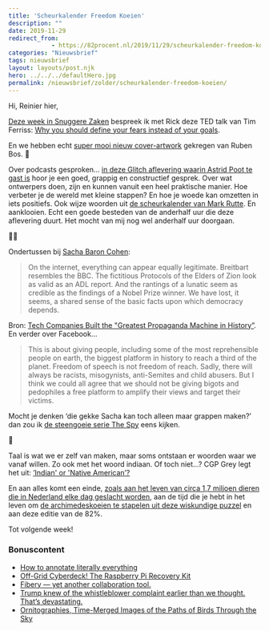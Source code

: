 ```yaml
---
title: 'Scheurkalender Freedom Koeien'
description: ""
date: 2019-11-29
redirect_from: 
            - https://82procent.nl/2019/11/29/scheurkalender-freedom-koeien/
categories: "Nieuwsbrief"
tags: nieuwsbrief	
layout: layouts/post.njk
hero: ../../../defaultHero.jpg
permalink: /nieuwsbrief/zolder/scheurkalender-freedom-koeien/
---
```

<!-- wp:paragraph -->

Hi, Reinier hier,

<!-- /wp:paragraph -->

<!-- wp:paragraph -->

[Deze week in Snuggere Zaken](https://www.snuggerezaken.nl/5) bespreek ik met Rick deze TED talk van Tim Ferriss: [Why you should define your fears instead of your goals](https://www.ted.com/talks/tim_ferriss_why_you_should_define_your_fears_instead_of_your_goals?language=en).

<!-- /wp:paragraph -->

<!-- wp:paragraph -->

En we hebben echt [super mooi nieuw cover-artwork](https://www.snuggerezaken.nl/articles/nieuw-cover-artwork) gekregen van Ruben Bos. 🤩

<!-- /wp:paragraph -->

<!-- wp:paragraph -->

Over podcasts gesproken… [in deze Glitch aflevering waarin Astrid Poot te gast is](https://www.glitch.show/23) hoor je een goed, grappig en constructief gesprek. Over wat ontwerpers doen, zijn en kunnen vanuit een heel praktische manier. Hoe verbeter je de wereld met kleine stappen? En hoe je woede kan omzetten in iets positiefs. Ook wijze woorden uit [de scheurkalender van Mark Rutte](https://twitter.com/Reinier/status/1199404867430834176). En aanklooien. Echt een goede besteden van de anderhalf uur die deze aflevering duurt. Het mocht van mij nog wel anderhalf uur doorgaan.

<!-- /wp:paragraph -->

<!-- wp:paragraph -->

🕵️‍♂️

<!-- /wp:paragraph -->

<!-- wp:paragraph -->

Ondertussen bij [Sacha Baron Cohen](https://en.wikipedia.org/wiki/Sacha_Baron_Cohen):

<!-- /wp:paragraph -->

<!-- wp:quote -->

> On the internet, everything can appear equally legitimate. Breitbart resembles the BBC. The fictitious Protocols of the Elders of Zion look as valid as an ADL report. And the rantings of a lunatic seem as credible as the findings of a Nobel Prize winner. We have lost, it seems, a shared sense of the basic facts upon which democracy depends.

<!-- /wp:quote -->

<!-- wp:paragraph -->

Bron: [Tech Companies Built the "Greatest Propaganda Machine in History”](https://kottke.org/19/11/sasha-baron-cohen-says-tech-companies-built-the-greatest-propaganda-machine-in-history). En verder over Facebook…

<!-- /wp:paragraph -->

<!-- wp:quote -->

> This is about giving people, including some of the most reprehensible people on earth, the biggest platform in history to reach a third of the planet. Freedom of speech is not freedom of reach. Sadly, there will always be racists, misogynists, anti-Semites and child abusers. But I think we could all agree that we should not be giving bigots and pedophiles a free platform to amplify their views and target their victims.

<!-- /wp:quote -->

<!-- wp:paragraph -->

Mocht je denken ‘die gekke Sacha kan toch alleen maar grappen maken?’ dan zou ik [de steengoeie serie The Spy](https://www.youtube.com/watch?v=5UijUOy0MmE) eens kijken.

<!-- /wp:paragraph -->

<!-- wp:paragraph -->

🐄

<!-- /wp:paragraph -->

<!-- wp:paragraph -->

Taal is wat we er zelf van maken, maar soms ontstaan er woorden waar we vanaf willen. Zo ook met het woord indiaan. Of toch niet…? CGP Grey legt het uit: [’Indian' or 'Native American’?](https://www.youtube.com/watch?v=kh88fVP2FWQ&feature=youtu.be)

<!-- /wp:paragraph -->

<!-- wp:paragraph -->

En aan alles komt een einde, [zoals aan het leven van circa 1,7 miljoen dieren die in Nederland elke dag geslacht worden](https://www.youtube.com/watch?v=g2bwr7RotAs), aan de tijd die je hebt in het leven om [de archimedeskoeien te stapelen uit deze wiskundige puzzel](https://www.youtube.com/watch?v=dNxyFtqcNss) en aan deze editie van de 82%.

<!-- /wp:paragraph -->

<!-- wp:paragraph -->

Tot volgende week!

<!-- /wp:paragraph -->

<!-- wp:heading {"level":3} -->

### Bonuscontent

<!-- /wp:heading -->

<!-- wp:list -->

- [How to annotate literally everything](https://beepb00p.xyz/annotating.html)
- [Off-Grid Cyberdeck! The Raspberry Pi Recovery Kit](https://back7.co/home/raspberry-pi-recovery-kit)
- [Fibery — yet another collaboration tool.](https://fibery.io/anxiety)
- [Trump knew of the whistleblower complaint earlier than we thought. That’s devastating.](https://www.washingtonpost.com/opinions/2019/11/27/new-revelations-just-wrecked-trumps-last-remaining-defenses/)
- [Ornitographies, Time-Merged Images of the Paths of Birds Through the Sky](https://kottke.org/19/11/ornitographies-time-merged-images-of-the-paths-of-birds-through-the-sky)

<!-- /wp:list -->
